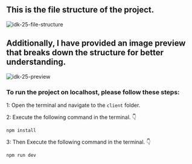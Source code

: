## This is the file structure of the project.

![idk-25-file-structure](https://github.com/movevirtual/idk-tailwindkit-instruction/assets/136367781/18b7ca9f-3dc6-4a7d-b516-b091a26c378b)

## Additionally, I have provided an image preview that breaks down the structure for better understanding.

![idk-25-preview](https://github.com/movevirtual/idk-tailwindkit-instruction/assets/136367781/4fa1fa31-e401-410e-b2c7-93436d230e38)

### To run the project on localhost, please follow these steps:

1: Open the terminal and navigate to the `client` folder.

2: Execute the following command in the terminal. 👇

```
npm install
```

3: Then Execute the following command in the terminal. 👇

```
npm run dev
```
